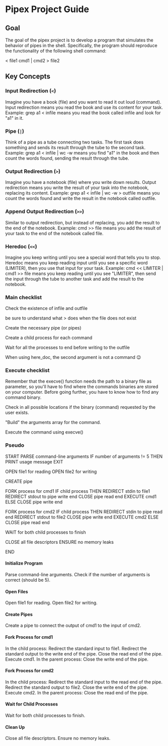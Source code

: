 # Pipex Project Guide

## Goal
The goal of the pipex project is to develop a program that simulates the behavior of pipes in the shell. Specifically, the program should reproduce the functionality of the following shell command:

< file1 cmd1 | cmd2 > file2

## Key Concepts

### Input Redirection (`<`)
Imagine you have a book (file) and you want to read it out loud (command).
Input redirection means you read the book and use its content for your task.
Example: grep a1 < infile means you read the book called infile and look for "a1" in it.

### Pipe (`|`)
Think of a pipe as a tube connecting two tasks.
The first task does something and sends its result through the tube to the second task.
Example: grep a1 < infile | wc -w means you find "a1" in the book and then count the words found, sending the result through the tube.

### Output Redirection (`>`)
Imagine you have a notebook (file) where you write down results.
Output redirection means you write the result of your task into the notebook, replacing its content.
Example: grep a1 < infile | wc -w > outfile means you count the words found and write the result in the notebook called outfile.

### Append Output Redirection (`>>`)
Similar to output redirection, but instead of replacing, you add the result to the end of the notebook.
Example: cmd >> file means you add the result of your task to the end of the notebook called file.

### Heredoc (`<<`)
Imagine you keep writing until you see a special word that tells you to stop.
Heredoc means you keep reading input until you see a specific word (LIMITER), then you use that input for your task.
Example: cmd << LIMITER | cmd1 >> file means you keep reading until you see "LIMITER", then send the input through the tube to another task and add the result to the notebook.


### Main checklist

Check the existence of infile and outfile


be sure to understand what > does when the file does not exist


Create the necessary pipe (or pipes)


Create a child process for each command


Wait for all the processes to end before writing to the outfile

When using here_doc, the second argument is not a command 😉

### Execute checklist

Remember that the execve() function needs the path to a binary file as parameter, so you'll have to find where the commands binaries are stored on your computer. Before going further, you have to know how to find any command binary.


Check in all possible locations if the binary (command) requested by the user exists.


"Build" the arguments array for the command.

Execute the command using execve()

### Pseudo

START
  PARSE command-line arguments
  IF number of arguments != 5 THEN
    PRINT usage message
    EXIT

  OPEN file1 for reading
  OPEN file2 for writing

  CREATE pipe

  FORK process for cmd1
    IF child process THEN
      REDIRECT stdin to file1
      REDIRECT stdout to pipe write end
      CLOSE pipe read end
      EXECUTE cmd1
    ELSE
      CLOSE pipe write end

  FORK process for cmd2
    IF child process THEN
      REDIRECT stdin to pipe read end
      REDIRECT stdout to file2
      CLOSE pipe write end
      EXECUTE cmd2
    ELSE
      CLOSE pipe read end

  WAIT for both child processes to finish

  CLOSE all file descriptors
  ENSURE no memory leaks

END


#### Initialize Program
Parse command-line arguments.
Check if the number of arguments is correct (should be 5).

#### Open Files
Open file1 for reading.
Open file2 for writing.

#### Create Pipes
Create a pipe to connect the output of cmd1 to the input of cmd2.

#### Fork Process for cmd1
In the child process:
Redirect the standard input to file1.
Redirect the standard output to the write end of the pipe.
Close the read end of the pipe.
Execute cmd1.
In the parent process:
Close the write end of the pipe.

#### Fork Process for cmd2
In the child process:
Redirect the standard input to the read end of the pipe.
Redirect the standard output to file2.
Close the write end of the pipe.
Execute cmd2.
In the parent process:
Close the read end of the pipe.

#### Wait for Child Processes
Wait for both child processes to finish.

#### Clean Up
Close all file descriptors.
Ensure no memory leaks.

